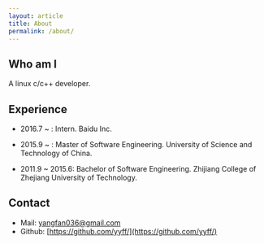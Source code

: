 ```yaml
---
layout: article
title: About
permalink: /about/
---
```


## Who am I
A linux c/c++ developer.


## Experience
* 2016.7 ~ : Intern. Baidu Inc.

* 2015.9 ~ : Master of Software Engineering. University of Science and Technology of China.

* 2011.9 ~ 2015.6: Bachelor of Software Engineering. Zhijiang College of Zhejiang University of Technology.

## Contact

* Mail: yangfan036@gmail.com
* Github: [https://github.com/yyff/](https://github.com/yyff/)
